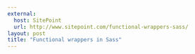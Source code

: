 ```yaml
---
external:
  host: SitePoint
  url: http://www.sitepoint.com/functional-wrappers-sass/
layout: post
title: "Functional wrappers in Sass"
---
```

